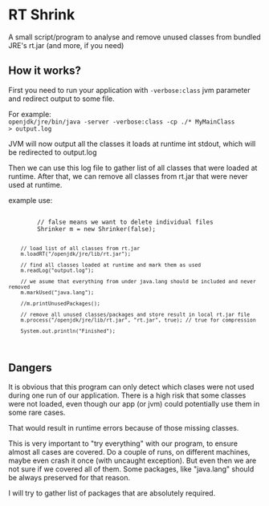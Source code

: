 RT Shrink
=========

A small script/program to analyse and remove unused classes from bundled JRE's rt.jar (and more, if you need)

How it works?
-------------

First you need to run your application with <code>-verbose:class</code> jvm parameter and redirect output to some file.

For example:  
<code>openjdk/jre/bin/java -server -verbose:class -cp ./* MyMainClass > output.log</code>

JVM will now output all the classes it loads at runtime int stdout, which will be redirected to output.log

Then we can use this log file to gather list of all classes that were loaded at runtime. After that, we can remove all classes from rt.jar that were never used at runtime.

example use:

<code>
		// false means we want to delete individual files
		Shrinker m = new Shrinker(false);
		
		// load list of all classes from rt.jar
		m.loadRT("/openjdk/jre/lib/rt.jar");
		
		// find all classes loaded at runtime and mark them as used
		m.readLog("output.log");
		
		// we asume that everything from under java.lang should be included and never removed
		m.markUsed("java.lang");
		
		//m.printUnusedPackages();
		
		// remove all unused classes/packages and store result in local rt.jar file
		m.process("/openjdk/jre/lib/rt.jar", "rt.jar", true); // true for compression
		
		System.out.println("Finished");
</code>


Dangers
-------

It is obvious that this program can only detect which clases were not used during one run of our application.
There is a high risk that some classes were not loaded, even though our app (or jvm) could potentially use them in some rare cases.

That would result in runtime errors because of those missing classes.

This is very important to "try everything" with our program, to ensure almost all cases are covered.
Do a couple of runs, on different machines, maybe even crash it once (with uncaught exception).
But even then we are not sure if we covered all of them. Some packages, like "java.lang" should be always preserved for that reason.

I will try to gather list of packages that are absolutely required.